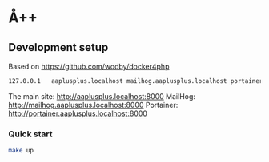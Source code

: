# Å++

## Development setup

Based on https://github.com/wodby/docker4php

```sh
127.0.0.1	aaplusplus.localhost mailhog.aaplusplus.localhost portainer.aaplusplus.localhost
```

The main site: http://aaplusplus.localhost:8000
MailHog: http://mailhog.aaplusplus.localhost:8000
Portainer: http://portainer.aaplusplus.localhost:8000

### Quick start

```sh
make up
```
